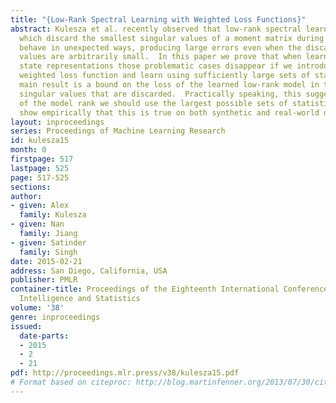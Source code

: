 ```yaml
---
title: "{Low-Rank Spectral Learning with Weighted Loss Functions}"
abstract: Kulesza et al. recently observed that low-rank spectral learning algorithms,
  which discard the smallest singular values of a moment matrix during training, can
  behave in unexpected ways, producing large errors even when the discarded singular
  values are arbitrarily small.  In this paper we prove that when learning predictive
  state representations those problematic cases disappear if we introduce a particular
  weighted loss function and learn using sufficiently large sets of statistics; our
  main result is a bound on the loss of the learned low-rank model in terms of the
  singular values that are discarded.  Practically speaking, this suggests that regardless
  of the model rank we should use the largest possible sets of statistics, and we
  show empirically that this is true on both synthetic and real-world domains.
layout: inproceedings
series: Proceedings of Machine Learning Research
id: kulesza15
month: 0
firstpage: 517
lastpage: 525
page: 517-525
sections: 
author:
- given: Alex
  family: Kulesza
- given: Nan
  family: Jiang
- given: Satinder
  family: Singh
date: 2015-02-21
address: San Diego, California, USA
publisher: PMLR
container-title: Proceedings of the Eighteenth International Conference on Artificial
  Intelligence and Statistics
volume: '38'
genre: inproceedings
issued:
  date-parts:
  - 2015
  - 2
  - 21
pdf: http://proceedings.mlr.press/v38/kulesza15.pdf
# Format based on citeproc: http://blog.martinfenner.org/2013/07/30/citeproc-yaml-for-bibliographies/
---
```

